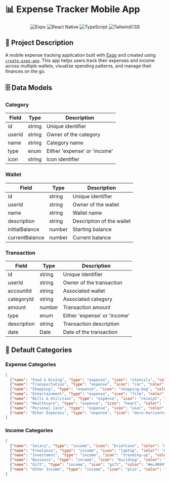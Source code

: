 # 📊 Expense Tracker Mobile App

<div align="center">
  
![Expo](https://img.shields.io/badge/Expo-000020?style=for-the-badge&logo=expo&logoColor=white)
![React Native](https://img.shields.io/badge/React_Native-20232A?style=for-the-badge&logo=react&logoColor=61DAFB)
![TypeScript](https://img.shields.io/badge/TypeScript-007ACC?style=for-the-badge&logo=typescript&logoColor=white)
![TailwindCSS](https://img.shields.io/badge/Tailwind_CSS-38B2AC?style=for-the-badge&logo=tailwind-css&logoColor=white)

</div>

## 📝 Project Description

A mobile expense tracking application built with [Expo](https://expo.dev) and created using [`create-expo-app`](https://www.npmjs.com/package/create-expo-app). This app helps users track their expenses and income across multiple wallets, visualize spending patterns, and manage their finances on the go.

## 🗄️ Data Models

### Category
| Field | Type | Description |
|-------|------|-------------|
| id | string | Unique identifier |
| userId | string | Owner of the category |
| name | string | Category name |
| type | enum | Either 'expense' or 'income' |
| icon | string | Icon identifier |

### Wallet
| Field | Type | Description |
|-------|------|-------------|
| id | string | Unique identifier |
| userId | string | Owner of the wallet |
| name | string | Wallet name |
| description | string | Description of the wallet |
| initialBalance | number | Starting balance |
| currentBalance | number | Current balance |

### Transaction
| Field | Type | Description |
|-------|------|-------------|
| id | string | Unique identifier |
| userId | string | Owner of the transaction |
| accountId | string | Associated wallet |
| categoryId | string | Associated category |
| amount | number | Transaction amount |
| type | enum | Either 'expense' or 'income' |
| description | string | Transaction description |
| date | Date | Date of the transaction |

## 🎨 Default Categories

### Expense Categories
```json
[
  {"name": "Food & Dining", "type": "expense", "icon": "utensils", "color": "#f59e0b", "isDefault": true},
  {"name": "Transportation", "type": "expense", "icon": "car", "color": "#3b82f6", "isDefault": true},
  {"name": "Shopping", "type": "expense", "icon": "shopping-bag", "color": "#ec4899", "isDefault": true},
  {"name": "Entertainment", "type": "expense", "icon": "film", "color": "#8b5cf6", "isDefault": true},
  {"name": "Bills & Utilities", "type": "expense", "icon": "receipt", "color": "#ef4444", "isDefault": true},
  {"name": "Healthcare", "type": "expense", "icon": "heart", "color": "#10b981", "isDefault": true},
  {"name": "Personal Care", "type": "expense", "icon": "user", "color": "#84cc16", "isDefault": true},
  {"name": "Other Expenses", "type": "expense", "icon": "more-horizontal", "color": "#94a3b8", "isDefault": true}
]
```

### Income Categories
```json
[
  {"name": "Salary", "type": "income", "icon": "briefcase", "color": "#10b981", "isDefault": true},
  {"name": "Freelance", "type": "income", "icon": "laptop", "color": "#3b82f6", "isDefault": true},
  {"name": "Investment", "type": "income", "icon": "trending-up", "color": "#8b5cf6", "isDefault": true},
  {"name": "Business", "type": "income", "icon": "building", "color": "#f59e0b", "isDefault": true},
  {"name": "Gift", "type": "income", "icon": "gift", "color": "#ec4899", "isDefault": true},
  {"name": "Other Income", "type": "income", "icon": "plus", "color": "#6b7280", "isDefault": true}
]
```